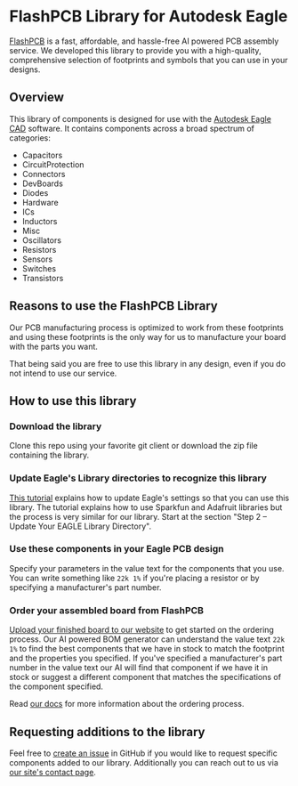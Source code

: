 # FlashPCB Library for Autodesk Eagle

[FlashPCB](https://www.flashpcb.com/) is a fast, affordable, and hassle-free AI powered PCB assembly service. We
developed this library to provide you with a high-quality, comprehensive selection of footprints and symbols that you
can use in your designs.

## Overview

This library of components is designed for use with
the [Autodesk Eagle CAD](https://www.autodesk.com/products/eagle/overview)
software. It contains components across a broad spectrum of categories:

- Capacitors
- CircuitProtection
- Connectors
- DevBoards
- Diodes
- Hardware
- ICs
- Inductors
- Misc
- Oscillators
- Resistors
- Sensors
- Switches
- Transistors

## Reasons to use the FlashPCB Library

Our PCB manufacturing process is optimized to work from these footprints and using these footprints is the only way for
us to manufacture your board with the parts you want.

That being said you are free to use this library in any design, even if you do not intend to use our service.

## How to use this library

### Download the library

Clone this repo using your favorite git client or download the zip file containing the library.

### Update Eagle's Library directories to recognize this library

[This tutorial](https://www.autodesk.com/products/eagle/blog/library-basics-install-use-sparkfun-adafruit-libraries-autodesk-eagle/#:~:text=Step%202%20%E2%80%93%20Update%20Your%20EAGLE%20Library%20Directory)
explains how to update Eagle's settings so that you can use this library. The tutorial explains how to use Sparkfun and
Adafruit libraries but the process is very similar for our library. Start at the section "Step 2 – Update Your EAGLE
Library Directory".

### Use these components in your Eagle PCB design

Specify your parameters in the value text for the components that you use. You can write something like `22k 1%` if
you're placing a resistor or by specifying a manufacturer's part number.

### Order your assembled board from FlashPCB

[Upload your finished board to our website](https://www.flashpcb.com/upload-board) to get started on the ordering
process. Our AI powered BOM generator can understand the value text `22k 1%` to find the best components that we have in
stock to match the footprint and the properties you specified. If you've specified a manufacturer's part number in the
value text our AI will find that component if we have it in stock or suggest a different component that matches the
specifications of the component specified.

Read [our docs](https://www.flashpcb.com/docs) for more information about the ordering process.

## Requesting additions to the library

Feel free to [create an issue](https://github.com/FlashPCB/FlashPCB-Eagle-Lib/issues/new) in GitHub if you would like to
request specific components added to our library. Additionally you can reach out to us
via [our site's contact page](https://www.flashpcb.com/contact).
